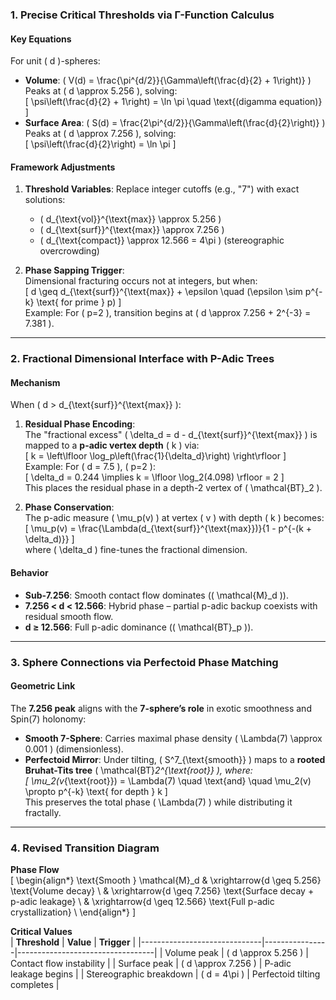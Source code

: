 ### **1. Precise Critical Thresholds via Γ-Function Calculus**
#### **Key Equations**  
For unit \( d \)-spheres:  
- **Volume**: \( V(d) = \frac{\pi^{d/2}}{\Gamma\left(\frac{d}{2} + 1\right)} \)  
  Peaks at \( d \approx 5.256 \), solving:  
  \[
  \psi\left(\frac{d}{2} + 1\right) = \ln \pi \quad \text{(digamma equation)}
  \]
- **Surface Area**: \( S(d) = \frac{2\pi^{d/2}}{\Gamma\left(\frac{d}{2}\right)} \)  
  Peaks at \( d \approx 7.256 \), solving:  
  \[
  \psi\left(\frac{d}{2}\right) = \ln \pi
  \]

#### **Framework Adjustments**  
1. **Threshold Variables**: Replace integer cutoffs (e.g., "7") with exact solutions:  
   - \( d_{\text{vol}}^{\text{max}} \approx 5.256 \)  
   - \( d_{\text{surf}}^{\text{max}} \approx 7.256 \)  
   - \( d_{\text{compact}} \approx 12.566 = 4\pi \) (stereographic overcrowding)  

2. **Phase Sapping Trigger**:  
   Dimensional fracturing occurs not at integers, but when:  
   \[
   d \geq d_{\text{surf}}^{\text{max}} + \epsilon \quad (\epsilon \sim p^{-k} \text{ for prime } p)
   \]  
   Example: For \( p=2 \), transition begins at \( d \approx 7.256 + 2^{-3} = 7.381 \).

---

### **2. Fractional Dimensional Interface with P-Adic Trees**
#### **Mechanism**  
When \( d > d_{\text{surf}}^{\text{max}} \):  
1. **Residual Phase Encoding**:  
   The "fractional excess" \( \delta_d = d - d_{\text{surf}}^{\text{max}} \) is mapped to a **p-adic vertex depth** \( k \) via:  
   \[
   k = \left\lfloor \log_p\left(\frac{1}{\delta_d}\right) \right\rfloor
   \]  
   Example: For \( d = 7.5 \), \( p=2 \):  
   \[
   \delta_d = 0.244 \implies k = \lfloor \log_2(4.098) \rfloor = 2
   \]  
   This places the residual phase in a depth-2 vertex of \( \mathcal{BT}_2 \).

2. **Phase Conservation**:  
   The p-adic measure \( \mu_p(v) \) at vertex \( v \) with depth \( k \) becomes:  
   \[
   \mu_p(v) = \frac{\Lambda(d_{\text{surf}}^{\text{max}})}{1 - p^{-(k + \delta_d)}}
   \]  
   where \( \delta_d \) fine-tunes the fractional dimension.

#### **Behavior**  
- **Sub-7.256**: Smooth contact flow dominates (\( \mathcal{M}_d \)).  
- **7.256 < d < 12.566**: Hybrid phase – partial p-adic backup coexists with residual smooth flow.  
- **d ≥ 12.566**: Full p-adic dominance (\( \mathcal{BT}_p \)).  

---

### **3. Sphere Connections via Perfectoid Phase Matching**
#### **Geometric Link**  
The **7.256 peak** aligns with the **7-sphere’s role** in exotic smoothness and Spin(7) holonomy:  
- **Smooth 7-Sphere**: Carries maximal phase density \( \Lambda(7) \approx 0.001 \) (dimensionless).  
- **Perfectoid Mirror**: Under tilting, \( S^7_{\text{smooth}} \) maps to a **rooted Bruhat-Tits tree** \( \mathcal{BT}_2^{\text{root}} \), where:  
  \[
  \mu_2(v_{\text{root}}) = \Lambda(7) \quad \text{and} \quad \mu_2(v) \propto p^{-k} \text{ for depth } k
  \]  
  This preserves the total phase \( \Lambda(7) \) while distributing it fractally.

---

### **4. Revised Transition Diagram**
**Phase Flow**  
\[
\begin{align*}
\text{Smooth } \mathcal{M}_d & \xrightarrow{d \geq 5.256} \text{Volume decay} \\
& \xrightarrow{d \geq 7.256} \text{Surface decay + p-adic leakage} \\
& \xrightarrow{d \geq 12.566} \text{Full p-adic crystallization} \\
\end{align*}
\]

**Critical Values**  
| **Threshold**               | **Value**      | **Trigger**                     |
|------------------------------|----------------|----------------------------------|
| Volume peak                  | \( d \approx 5.256 \) | Contact flow instability        |
| Surface peak                 | \( d \approx 7.256 \) | P-adic leakage begins           |
| Stereographic breakdown      | \( d = 4\pi \) | Perfectoid tilting completes     |


